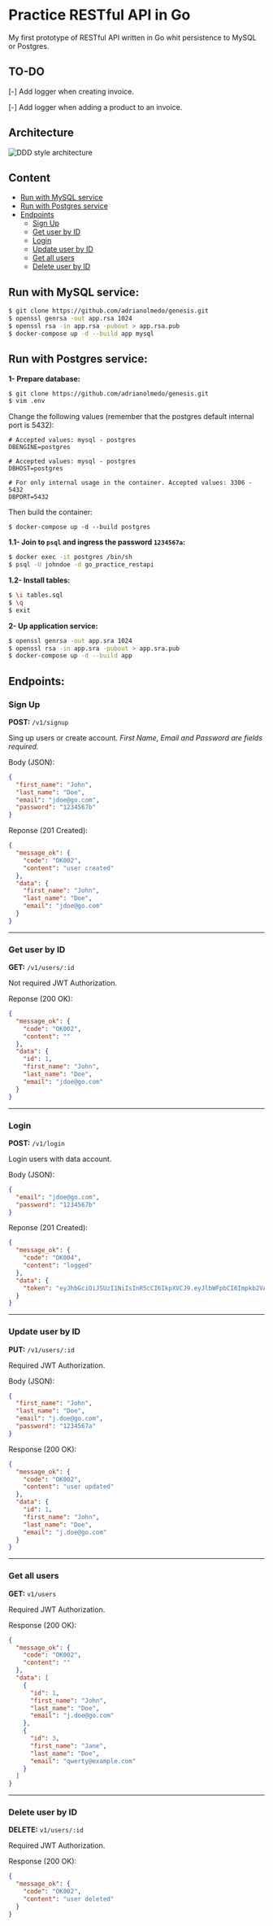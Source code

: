 
# Practice RESTful API in Go

My first prototype of RESTful API written in Go whit persistence to MySQL or Postgres.

## TO-DO

[-] Add logger when creating invoice.

[-] Add logger when adding a product to an invoice.

## Architecture

![DDD style architecture](https://i.imgur.com/QPvGl0K.png)

## Content

* [Run with MySQL service](#run-with-mysql-service)
* [Run with Postgres service](#run-with-postgres-service)
* [Endpoints](#endpoints)
  * [Sign Up](#sign-up)
  * [Get user by ID](#get-user-by-id)
  * [Login](#login)
  * [Update user by ID](#update-user-by-id)
  * [Get all users](#get-all-users)
  * [Delete user by ID](#delete-user-by-id)

## Run with MySQL service:

```bash
$ git clone https://github.com/adrianolmedo/genesis.git
$ openssl genrsa -out app.rsa 1024
$ openssl rsa -in app.rsa -pubout > app.rsa.pub
$ docker-compose up -d --build app mysql
```

## Run with Postgres service:

**1- Prepare database:**

```bash
$ git clone https://github.com/adrianolmedo/genesis.git
$ vim .env
```

Change the following values (remember that the postgres default internal port is 5432):

```
# Accepted values: mysql - postgres
DBENGINE=postgres

# Accepted values: mysql - postgres
DBHOST=postgres

# For only internal usage in the container. Accepted values: 3306 - 5432
DBPORT=5432
```

Then build the container:


```
$ docker-compose up -d --build postgres
```

**1.1- Join to `psql` and ingress the password `1234567a`:**

```bash
$ docker exec -it postgres /bin/sh
$ psql -U johndoe -d go_practice_restapi
```

**1.2- Install tables:**

```bash
$ \i tables.sql
$ \q
$ exit
```

**2- Up application service:**

```bash
$ openssl genrsa -out app.sra 1024
$ openssl rsa -in app.sra -pubout > app.sra.pub
$ docker-compose up -d --build app
```

## Endpoints:

### **Sign Up**

**POST:** `/v1/signup`

Sing up users or create account. *First Name, Email and Password are fields required.*

Body (JSON):

```json
{
  "first_name": "John",
  "last_name": "Doe",
  "email": "jdoe@go.com",
  "password": "1234567b"
}
```

Reponse (201 Created):

```json
{
  "message_ok": {
    "code": "OK002",
    "content": "user created"
  },
  "data": {
    "first_name": "John",
    "last_name": "Doe",
    "email": "jdoe@go.com"
  }
}
```

---

### **Get user by ID**

**GET:** `/v1/users/:id`

Not required JWT Authorization.

Reponse (200 OK):

```json
{
  "message_ok": {
    "code": "OK002",
    "content": ""
  },
  "data": {
    "id": 1,
    "first_name": "John",
    "last_name": "Doe",
    "email": "jdoe@go.com"
  }
}
```

---

### **Login**

**POST:** `/v1/login`

Login users with data account.

Body (JSON):

```json
{
  "email": "jdoe@go.com",
  "password": "1234567b"
}
```

Reponse (201 Created):

```json
{
  "message_ok": {
    "code": "OK004",
    "content": "logged"
  },
  "data": {
    "token": "eyJhbGciOiJSUzI1NiIsInR5cCI6IkpXVCJ9.eyJlbWFpbCI6Impkb2VAZ28uY29tIiwiZXhwIjoxNjQ0NTc5NTA1LCJpc3MiOiJhZHJpYW5vbG1lZG8ifQ.qEYFi_ffDaI0aek01REQPS0L8dcTB6mteq09NK8PXf1fPCRp0H3EvIyjCRuJL6zddIxPsaUTi2-LERORc4-GsVwjA-qRPf0IpDwY75YroIC8LfZ_gd3icbxP1fTBy2ZQLy1cHLX11gBvxsXle-LX4dbIMmv81ulsbabkcVY_Vrw"
  }
}
```

---

### **Update user by ID**

**PUT:** `/v1/users/:id`

Required JWT Authorization.

Body (JSON):

```json
{
  "first_name": "John",
  "last_name": "Doe",
  "email": "j.doe@go.com",
  "password": "1234567a"
}
```

Response (200 OK):

```json
{
  "message_ok": {
    "code": "OK002",
    "content": "user updated"
  },
  "data": {
    "id": 1,
    "first_name": "John",
    "last_name": "Doe",
    "email": "j.doe@go.com"
  }
}
```

---

### **Get all users**

**GET:** `v1/users`

Required JWT Authorization.

Response (200 OK):

```json
{
  "message_ok": {
    "code": "OK002",
    "content": ""
  },
  "data": [
    {
      "id": 1,
      "first_name": "John",
      "last_name": "Doe",
      "email": "j.doe@go.com"
    },
    {
      "id": 3,
      "first_name": "Jane",
      "last_name": "Doe",
      "email": "qwerty@example.com"
    }
  ]
}
```

---

### **Delete user by ID**

**DELETE:** `v1/users/:id`

Required JWT Authorization.

Response (200 OK):

```json
{
  "message_ok": {
    "code": "OK002",
    "content": "user deleted"
  }
}
```
